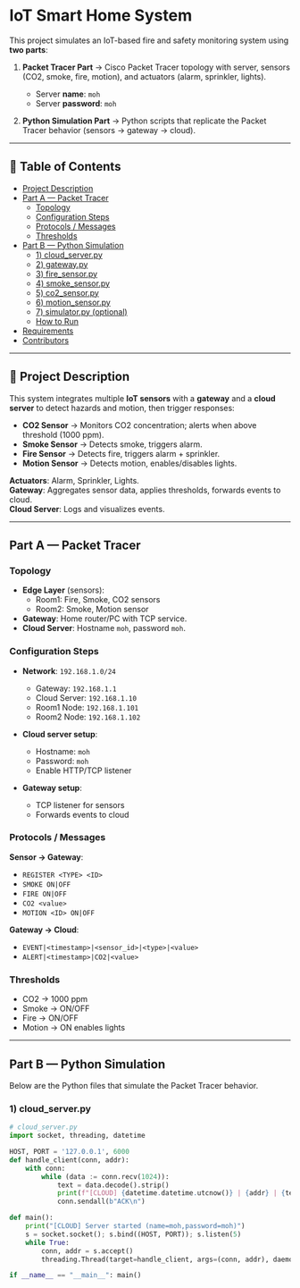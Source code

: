 #  IoT Smart Home System

This project simulates an IoT-based fire and safety monitoring system using **two parts**:

1. **Packet Tracer Part** → Cisco Packet Tracer topology with server, sensors (CO2, smoke, fire, motion), and actuators (alarm, sprinkler, lights).  
   - Server **name**: `moh`  
   - Server **password**: `moh`  

2. **Python Simulation Part** → Python scripts that replicate the Packet Tracer behavior (sensors → gateway → cloud).

---

## 📑 Table of Contents
- [Project Description](#project-description)  
- [Part A — Packet Tracer](#part-a--packet-tracer)  
  - [Topology](#topology)  
  - [Configuration Steps](#configuration-steps)  
  - [Protocols / Messages](#protocols--messages)  
  - [Thresholds](#thresholds)  
- [Part B — Python Simulation](#part-b--python-simulation)  
  - [1) cloud_server.py](#1-cloud_serverpy)  
  - [2) gateway.py](#2-gatewaypy)  
  - [3) fire_sensor.py](#3-fire_sensorpy)  
  - [4) smoke_sensor.py](#4-smoke_sensorpy)  
  - [5) co2_sensor.py](#5-co2_sensorpy)  
  - [6) motion_sensor.py](#6-motion_sensorpy)  
  - [7) simulator.py (optional)](#7-simulatorpy-optional)  
  - [How to Run](#how-to-run)  
- [Requirements](#requirements)  
- [Contributors](#contributors)  

---

## 📝 Project Description
This system integrates multiple **IoT sensors** with a **gateway** and a **cloud server** to detect hazards and motion, then trigger responses:

- **CO2 Sensor** → Monitors CO2 concentration; alerts when above threshold (1000 ppm).  
- **Smoke Sensor** → Detects smoke, triggers alarm.  
- **Fire Sensor** → Detects fire, triggers alarm + sprinkler.  
- **Motion Sensor** → Detects motion, enables/disables lights.  

**Actuators**: Alarm, Sprinkler, Lights.  
**Gateway**: Aggregates sensor data, applies thresholds, forwards events to cloud.  
**Cloud Server**: Logs and visualizes events.  

---

## Part A — Packet Tracer

### Topology
- **Edge Layer** (sensors):  
  - Room1: Fire, Smoke, CO2 sensors  
  - Room2: Smoke, Motion sensor  
- **Gateway**: Home router/PC with TCP service.  
- **Cloud Server**: Hostname `moh`, password `moh`.  

### Configuration Steps
- **Network**: `192.168.1.0/24`  
  - Gateway: `192.168.1.1`  
  - Cloud Server: `192.168.1.10`  
  - Room1 Node: `192.168.1.101`  
  - Room2 Node: `192.168.1.102`  

- **Cloud server setup**:  
  - Hostname: `moh`  
  - Password: `moh`  
  - Enable HTTP/TCP listener  

- **Gateway setup**:  
  - TCP listener for sensors  
  - Forwards events to cloud  

### Protocols / Messages
**Sensor → Gateway**:  
- `REGISTER <TYPE> <ID>`  
- `SMOKE ON|OFF`  
- `FIRE ON|OFF`  
- `CO2 <value>`  
- `MOTION <ID> ON|OFF`  

**Gateway → Cloud**:  
- `EVENT|<timestamp>|<sensor_id>|<type>|<value>`  
- `ALERT|<timestamp>|CO2|<value>`  

### Thresholds
- CO2 → 1000 ppm  
- Smoke → ON/OFF  
- Fire → ON/OFF  
- Motion → ON enables lights  

---

## Part B — Python Simulation

Below are the Python files that simulate the Packet Tracer behavior.

### 1) cloud_server.py
```python
# cloud_server.py
import socket, threading, datetime

HOST, PORT = '127.0.0.1', 6000
def handle_client(conn, addr):
    with conn:
        while (data := conn.recv(1024)):
            text = data.decode().strip()
            print(f"[CLOUD] {datetime.datetime.utcnow()} | {addr} | {text}")
            conn.sendall(b"ACK\n")

def main():
    print("[CLOUD] Server started (name=moh,password=moh)")
    s = socket.socket(); s.bind((HOST, PORT)); s.listen(5)
    while True:
        conn, addr = s.accept()
        threading.Thread(target=handle_client, args=(conn, addr), daemon=True).start()

if __name__ == "__main__": main()
